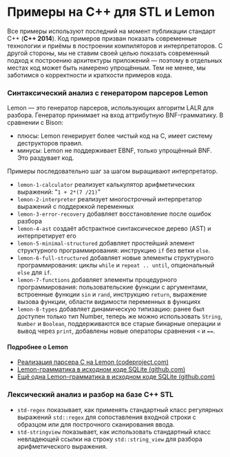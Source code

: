 # Примеры на C++ для STL и Lemon

Все примеры используют последний на момент публикации стандарт C++ (**C++ 2014**). Код примеров призван показать современные технологии и приёмы в построении компиляторов и интерпретаторов. С другой стороны, мы не ставим своей целью показать современный подход к построению архитектуры приложений &mdash; поэтому в отдельных местах код может быть намерено упрощённым. Тем не менее, мы заботимся о корректности и краткости примеров кода.

### Синтаксический анализ с генератором парсеров Lemon

Lemon &mdash; это генератор парсеров, использующих алгоритм LALR для разбора. Генератор принимает на вход аттрибутную BNF-грамматику. В сравнении с Bison:

- плюсы: Lemon генерирует более чистый код на C, имеет систему деструкторов правил.
- минусы: Lemon не поддерживает EBNF, только упрощённый BNF. Это раздувает код.

Примеры последовательно шаг за шагом выращивают интерпретатор.

* `lemon-1-calculator` реализует калькулятор арифметических выражений: "`1 + 2*(7 /21)`"
* `lemon-2-interpreter` реализует многострочный интерпретатор выражений с поддержкой переменных
* `lemon-3-error-recovery` добавляет восстановление после ошибок разбора
* `lemon-4-ast` создаёт абстрактное синтаксическое дерево (AST) и интерпретирует его
* `lemon-5-minimal-structured` добавляет простейший элемент структурного программирования: инструкцию `if` без ветки `else`.
* `lemon-6-full-structured` добавляет новые элементы структурного программирования: циклы `while` и `repeat .. until`, опциональный `else` для `if`.
* `lemon-7-functions` добавляет элементы процедурного программирования: пользовательские функции с аргументами, встроенные функции `sin` и `rand`, инструкцию `return`, выражение вызова функции, области видимости переменных в функциях
* `lemon-8-types` добавляет динамическую типизацию: ранее был доступен только тип Number, теперь же можно использовать `String`, `Number` и `Boolean`, поддерживаются все старые бинарные операции и вывод через `print`, добавлены новые операторы сравнения `<` и `==`.

#### Подробнее о Lemon

- [Реализация парсера C на Lemon (codeproject.com)](http://www.codeproject.com/Articles/1056460/Generating-a-High-Speed-Parser-Part-Lemon)
- [Lemon-грамматика в исходном коде SQLite (github.com)](https://github.com/mackyle/sqlite/blob/master/src/parse.y)
- [Ещё одна Lemon-грамматика в исходном коде SQLite (github.com)](https://github.com/mackyle/sqlite/blob/master/ext/fts5/fts5parse.y)

### Лексический анализ и разбор на базе C++ STL
* `std-regex` показывает, как применять стандартный класс регулярных выражений `std::regex` для сопоставления входной строки с образцом или для построчного сканирования ввода.
* `std-stringview` показывает, как использовать стандартный класс невладеющей ссылки на строку `std::string_view` для разбора арифметического выражения.
